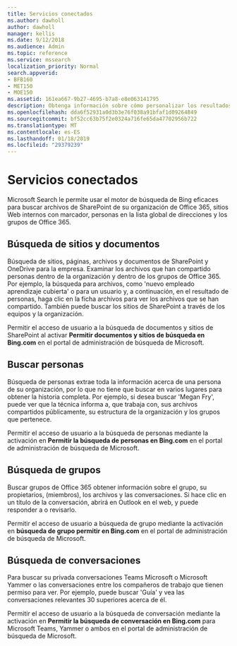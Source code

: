 ```yaml
---
title: Servicios conectados
ms.author: dawholl
author: dawholl
manager: kellis
ms.date: 9/12/2018
ms.audience: Admin
ms.topic: reference
ms.service: mssearch
localization_priority: Normal
search.appverid:
- BFB160
- MET150
- MOE150
ms.assetid: 161ea667-9b27-4695-b7a8-e8e063141795
description: Obtenga información sobre cómo personalizar los resultados del trabajo que aparecen cuando se usa Microsoft Search.
ms.openlocfilehash: dda6f52931a0d3b3e76f038a91bfaf1d09264849
ms.sourcegitcommit: bf52cc63b75f2e0324a716fe65da47702956b722
ms.translationtype: MT
ms.contentlocale: es-ES
ms.lasthandoff: 01/18/2019
ms.locfileid: "29379239"
---
```

# <a name="connected-services"></a>Servicios conectados

Microsoft Search le permite usar el motor de búsqueda de Bing eficaces para buscar archivos de SharePoint de su organización de Office 365, sitios Web internos con marcador, personas en la lista global de direcciones y los grupos de Office 365.
  
## <a name="search-for-sites-and-documents"></a>Búsqueda de sitios y documentos

Búsqueda de sitios, páginas, archivos y documentos de SharePoint y OneDrive para la empresa. Examinar los archivos que han compartido personas dentro de la organización y dentro de los grupos de Office 365. Por ejemplo, la búsqueda para archivos, como 'nuevo empleado aprendizaje cubierta' o para un usuario y, a continuación, en el resultado de personas, haga clic en la ficha archivos para ver los archivos que se han compartido. También puede buscar los sitios de SharePoint a través de los equipos y la organización.
  
Permitir el acceso de usuario a la búsqueda de documentos y sitios de SharePoint al activar **Permitir documentos y sitios de búsqueda en Bing.com** en el portal de administración de búsqueda de Microsoft. 
  
## <a name="search-for-people"></a>Buscar personas

Búsqueda de personas extrae toda la información acerca de una persona de su organización, por lo que no tiene que buscar en varios lugares para obtener la historia completa. Por ejemplo, si desea buscar 'Megan Fry', puede ver que la técnica informa a, que trabaja con, sus archivos compartidos públicamente, su estructura de la organización y los grupos que pertenece.
  
Permitir el acceso de usuario a la búsqueda de personas mediante la activación en **Permitir la búsqueda de personas en Bing.com** en el portal de administración de búsqueda de Microsoft. 
  
## <a name="search-for-groups"></a>Búsqueda de grupos

Buscar grupos de Office 365 obtener información sobre el grupo, su propietarios, (miembros), los archivos y las conversaciones. Si hace clic en un título de la conversación, abrirá en Outlook en el web, y puede responder a o revisarlo.
  
Permitir el acceso de usuario a búsqueda de grupo mediante la activación en **búsqueda de grupo permitir en Bing.com** en el portal de administración de búsqueda de Microsoft. 
  
## <a name="search-for-conversations"></a>Búsqueda de conversaciones

Para buscar su privada conversaciones Teams Microsoft o Microsoft Yammer o las conversaciones entre los compañeros de trabajo que tienen permiso para ver. Por ejemplo, puede buscar 'Guía' y vea las conversaciones relevantes 30 superiores acerca de él.
  
Permitir el acceso de usuario a la búsqueda de conversación mediante la activación en **Permitir la búsqueda de conversación en Bing.com** para Microsoft Teams, Yammer o ambos en el portal de administración de búsqueda de Microsoft. 

  

